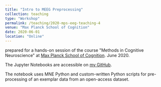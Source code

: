 ```yaml
---
title: "Intro to MEEG Preprocessing"
collection: teaching
type: "Workshop"
permalink: /teaching/2020-mps-eeg-teaching-4
venue: "Max Planck School of Cognition"
date: 2020-06-01
location: "Online"
---
```


prepared for a hands-on session of the course "Methods in Cognitive Neuroscience" at [Max Planck School of Cognition](https://www.maxplanckschools.de/en/cognition). June 2020.

The Jupyter Notebooks are accessible on [my GitHub](https://github.com/minajamshidi/Python-Tutorials/tree/master/EEG%20preprocessing).

The notebook uses MNE Python and custom-written Python scripts for pre-processing of an exemplar data from an open-access dataset. 
